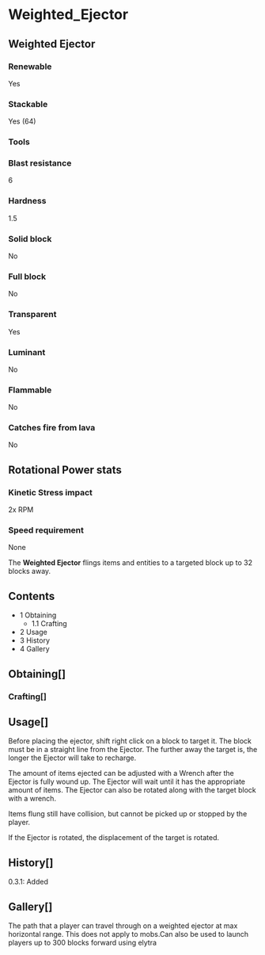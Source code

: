 # Weighted_Ejector

## Weighted Ejector

### Renewable

Yes

### Stackable

Yes (64)

### Tools

### Blast resistance

6

### Hardness

1.5

### Solid block

No

### Full block

No

### Transparent

Yes

### Luminant

No

### Flammable

No

### Catches fire from lava

No

## Rotational Power stats

### Kinetic Stress impact

2x RPM

### Speed requirement

None

The **Weighted Ejector** flings items and entities to a targeted block up to 32 blocks away.

## Contents

- 1 Obtaining
    - 1.1 Crafting
- 2 Usage
- 3 History
- 4 Gallery

## Obtaining[]

### Crafting[]

## Usage[]

Before placing the ejector, shift right click on a block to target it. The block must be in a straight line from the Ejector. The further away the target is, the longer the Ejector will take to recharge.

The amount of items ejected can be adjusted with a Wrench after the Ejector is fully wound up. The Ejector will wait until it has the appropriate amount of items. The Ejector can also be rotated along with the target block with a wrench.

Items flung still have collision, but cannot be picked up or stopped by the player.

If the Ejector is rotated, the displacement of the target is rotated.

## History[]

0.3.1: Added

## Gallery[]

The path that a player can travel through on a weighted ejector at max horizontal range. This does not apply to mobs.Can also be used to launch players up to 300 blocks forward using elytra